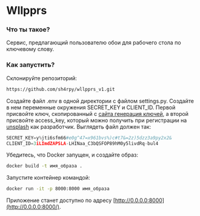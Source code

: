 # Wllpprs

### Что ты такое?

Сервис, предлагающий пользователю обои для рабочего стола по ключевому слову.

### Как запустить?

Склонируйте репозиторий:

```bash
https://github.com/sh4rpy/wllpprs_v1.git
```

Создайте файл .env в одной директории с файлом settings.py. Создайте в нем переменные окружения  SECRET_KEY и CLIENT_ID. Первой присвойте ключ, скопированный с [сайта генерация ключей](https://djecrety.ir), а второй присвойте access_key, который можно получить при регистрации на [unsplash](https://unsplash.com) как разработчик. Выглядеть файл должен так:

```python
SECRET_KEY=y%jti6sfm66#e0g^47=x961bvs%)c#t7&=2z)5dzz3a9py2x2&
CLIENT_ID=3iLImdZAPSLA-LHINaa_C3bQSFOP89hM0y5livdRq-bul4
```

Убедитесь, что Docker запущен, и  создайте образ:

```bash
docker build -t имя_образа .
```

Запустите контейнер командой:

```bash
docker run -it -p 8000:8000 имя_образа
```

Приложение станет доступно по адресу [http://0.0.0.0:8000](http://0.0.0.0:8000/).
